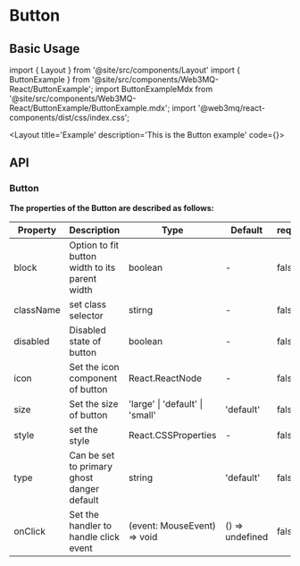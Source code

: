 # Button

## Basic Usage
import { Layout } from '@site/src/components/Layout'
import { ButtonExample } from '@site/src/components/Web3MQ-React/ButtonExample';
import ButtonExampleMdx from '@site/src/components/Web3MQ-React/ButtonExample/ButtonExample.mdx';
import '@web3mq/react-components/dist/css/index.css';

<Layout
title='Example'
description='This is the Button example'
code={<ButtonExampleMdx />}>
<ButtonExample />
</Layout>

## API
### Button
**The properties of the Button are described as follows:**

| Property     | Description                      | Type                                      | Default       | required |
| ------------ | -------------------------------- | ----------------------------------------- | ------------- | -------- |
|  block       | Option to fit button width to its parent width  | boolean                    |   -           |  false   |
|  className   | set class selector               | stirng                                    |   -           |  false   |
|  disabled    | Disabled state of button         | boolean                                   |   -           |  false   |
|  icon        | Set the icon component of button | React.ReactNode                           |   -           |  false   |
|  size        | Set the size of button           | 'large' \| 'default' \| 'small'           |   'default'   |  false   |
|  style       | set the style                    | React.CSSProperties                       |    -          |  false   |
|  type        | Can be set to primary ghost danger default |  string                         |   'default'   |  false   |
|  onClick     | Set the handler to handle click event | (event: MouseEvent) => void          | () => undefined |  false   |
